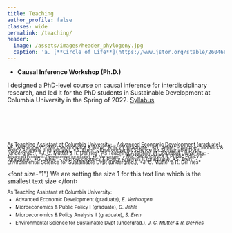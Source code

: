 ```yaml
---
title: Teaching
author_profile: false
classes: wide
permalink: /teaching/
header:
  image: /assets/images/header_phylogeny.jpg
  caption: 'a. [**Circle of Life**](https://www.jstor.org/stable/26046885){:target="_blank"} (2016), b. [**Humans are apes**](https://australian.museum/learn/science/human-evolution/humans-are-apes-great-apes){:target="_blank"}'
---
```



  - **Causal Inference Workshop (Ph.D.)**

  I designed a PhD-level course on causal inference for interdisciplinary research, and led it for the PhD students in Sustainable Development at Columbia University in the Spring of 2022. [Syllabus](../docs/CIworkshop_syllabus.pdf)

<pre>




</pre>

<span style="font-size:0.8em; line-height:5pt;">
As Teaching Assistant at Columbia University:
  - Advanced Economic Development (graduate), *E. Verhoogen*
  - Microeconomics & Public Policy I (graduate), *G. Jehle*
  - Microeconomics & Policy Analysis II (graduate), *S. Eren*
  - Environmental Science for Sustainable Dvpt (undergrad.), *J. C. Mutter & R. DeFries*  
</span>  


<span style="font-size:0.8em; line-height:5pt;">
As Teaching Assistant at Columbia University:
  - <span style="font-size:0.8em; line-height:5pt;">Advanced Economic Development (graduate), *E. Verhoogen*</span>  
  - Microeconomics & Public Policy I (graduate), *G. Jehle*
  - Microeconomics & Policy Analysis II (graduate), *S. Eren*
  - Environmental Science for Sustainable Dvpt (undergrad.), *J. C. Mutter & R. DeFries*  
</span> 

<font size-"1") We are setting the size 1 for this text line which is the smallest text size </font›

<span style="font-size:0.8em; line-height:5pt;">
As Teaching Assistant at Columbia University:

- Advanced Economic Development (graduate), *E. Verhoogen*

- Microeconomics & Public Policy I (graduate), *G. Jehle*

- Microeconomics & Policy Analysis II (graduate), *S. Eren*

- Environmental Science for Sustainable Dvpt (undergrad.), *J. C. Mutter & R. DeFries*  
</span> 